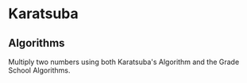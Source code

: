 # Karatsuba
## Algorithms
Multiply two numbers using both Karatsuba's Algorithm and the Grade School Algorithms.

